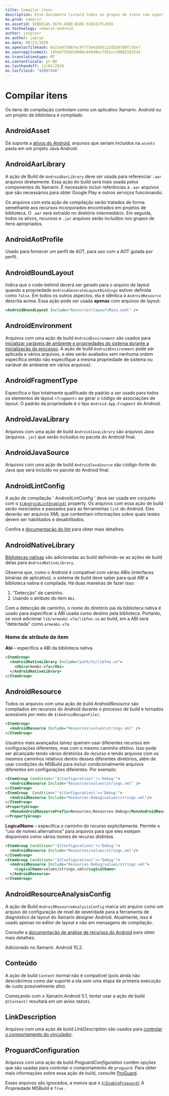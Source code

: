 ```yaml
---
title: Compilar itens
description: Este documento listará todos os grupos de itens com suporte no processo de compilação do Xamarin. Android.
ms.prod: xamarin
ms.assetid: 5EBEE1A5-3879-45DD-B1DE-5CD4327C2656
ms.technology: xamarin-android
author: jonpryor
ms.author: jopryo
ms.date: 09/23/2020
ms.openlocfilehash: 8a23e973687ac9f775042685122d558788fc7be7
ms.sourcegitcommit: 145bd7550d19088c84949ecf5b1cc39002183234
ms.translationtype: MT
ms.contentlocale: pt-BR
ms.lasthandoff: 11/02/2020
ms.locfileid: "92897436"
---
```

# <a name="build-items"></a>Compilar itens

Os itens de compilação controlam como um aplicativo Xamarin. Android ou um projeto de biblioteca é compilado.

## <a name="androidasset"></a>AndroidAsset

Dá suporte a [ativos do Android](https://developer.android.com/guide/topics/resources/providing-resources#OriginalFiles), arquivos que seriam incluídos na `assets` pasta em um projeto Java Android.

## <a name="androidaarlibrary"></a>AndroidAarLibrary

A ação de Build de `AndroidAarLibrary` deve ser usada para referenciar `.aar` arquivos diretamente. Essa ação do build será mais usada pelos componentes do Xamarin. É necessário incluir referências a `.aar` arquivos que são necessários para obter Google Play e outros serviços funcionando.

Os arquivos com esta ação de compilação serão tratados de forma semelhante aos recursos incorporados encontrados em projetos de biblioteca. O `.aar` será extraído no diretório intermediário. Em seguida, todos os ativos, recursos e `.jar` arquivos serão incluídos nos grupos de itens apropriados.

## <a name="androidaotprofile"></a>AndroidAotProfile

Usado para fornecer um perfil de AOT, para uso com a AOT guiada por perfil.

## <a name="androidboundlayout"></a>AndroidBoundLayout

Indica que o code-behind deverá ser gerado para o arquivo de layout quando a propriedade `AndroidGenerateLayoutBindings` estiver definida como `false`. Em todos os outros aspectos, ela é idêntica à `AndroidResource` descrita acima. Essa ação pode ser usada **apenas** com arquivos de layout:

```xml
<AndroidBoundLayout Include="Resources\layout\Main.axml" />
```

## <a name="androidenvironment"></a>AndroidEnvironment

Arquivos com uma ação de build `AndroidEnvironment` são usados para [inicializar variáveis de ambiente e propriedades do sistema durante a inicialização do processo](~/android/deploy-test/environment.md).
A ação de build `AndroidEnvironment` pode ser aplicada a vários arquivos, e eles serão avaliados sem nenhuma ordem específica (então não especifique a mesma propriedade de sistema ou variável de ambiente em vários arquivos).

## <a name="androidfragmenttype"></a>AndroidFragmentType

Especifica o tipo totalmente qualificado de padrão a ser usado para todos os elementos de layout `<fragment>` ao gerar o código de associações de layout. O padrão da propriedade é o tipo `Android.App.Fragment` do Android.

## <a name="androidjavalibrary"></a>AndroidJavaLibrary

Arquivos com uma ação de build `AndroidJavaLibrary` são arquivos Java (arquivos `.jar`) que serão incluídos no pacote do Android final.

## <a name="androidjavasource"></a>AndroidJavaSource

Arquivos com uma ação de build `AndroidJavaSource` são código-fonte do Java que será incluído no pacote do Android final.

## <a name="androidlintconfig"></a>AndroidLintConfig

A ação de compilação ' AndroidLintConfig ' deve ser usada em conjunto com o [`$(AndroidLintEnabled)`](~/android/deploy-test/building-apps/build-properties.md#androidlintenabled)
property. Os arquivos com essa ação de build serão mesclados e passados para as ferramentas `lint` do Android. Eles deverão ser arquivos XML que contenham informações sobre quais testes devem ser habilitados e desabilitados.

Confira a [documentação do lint](https://developer.android.com/studio/write/lint) para obter mais detalhes.

## <a name="androidnativelibrary"></a>AndroidNativeLibrary

[Bibliotecas nativas](~/android/platform/native-libraries.md) são adicionadas ao build definindo-se as ações de build delas para `AndroidNativeLibrary`.

Observe que, como o Android é compatível com várias ABIs (interfaces binárias de aplicativo), o sistema de build deve saber para qual ABI a biblioteca nativa é compilada. Há duas maneiras de fazer isso:

1. "Detecção" de caminho.
2. Usando o atributo do item `Abi`.

Com a detecção de caminho, o nome do diretório pai da biblioteca nativa é usado para especificar a ABI usada como destino pela biblioteca. Portanto, se você adicionar `lib/armeabi-v7a/libfoo.so` ao build, em a ABI será "detectada" como `armeabi-v7a`.

### <a name="item-attribute-name"></a>Nome de atributo de item

**Abi** &ndash; especifica a ABI da biblioteca nativa.

```xml
<ItemGroup>
  <AndroidNativeLibrary Include="path/to/libfoo.so">
    <Abi>armeabi-v7a</Abi>
  </AndroidNativeLibrary>
</ItemGroup>
```

## <a name="androidresource"></a>AndroidResource

Todos os arquivos com uma ação de build *AndroidResource* são compilados em recursos do Android durante o processo de build e tornados acessíveis por meio de `$(AndroidResgenFile)`.

```xml
<ItemGroup>
  <AndroidResource Include="Resources\values\strings.xml" />
</ItemGroup>
```

Usuários mais avançados talvez queiram usar diferentes recursos em configurações diferentes, mas com o mesmo caminho efetivo. Isso pode ser alcançado tendo vários diretórios do recurso e tendo arquivos com os mesmos caminhos relativos dentro desses diferentes diretórios, além de usar condições do MSBuild para incluir condicionalmente arquivos diferentes em configurações diferentes. Por exemplo:

```xml
<ItemGroup Condition="'$(Configuration)'!='Debug'">
  <AndroidResource Include="Resources\values\strings.xml" />
</ItemGroup>
<ItemGroup  Condition="'$(Configuration)'=='Debug'">
  <AndroidResource Include="Resources-Debug\values\strings.xml"/>
</ItemGroup>
<PropertyGroup>
  <MonoAndroidResourcePrefix>Resources;Resources-Debug</MonoAndroidResourcePrefix>
</PropertyGroup>
```

**LogicalName** &ndash; especifica o caminho do recurso explicitamente. Permite o &ldquo;uso de nomes alternativos&rdquo; para arquivos para que eles estejam disponíveis como vários nomes de recurso distintos.

```xml
<ItemGroup Condition="'$(Configuration)'!='Debug'">
  <AndroidResource Include="Resources/values/strings.xml"/>
</ItemGroup>
<ItemGroup Condition="'$(Configuration)'=='Debug'">
  <AndroidResource Include="Resources-Debug/values/strings.xml">
    <LogicalName>values/strings.xml</LogicalName>
  </AndroidResource>
</ItemGroup>
```

## <a name="androidresourceanalysisconfig"></a>AndroidResourceAnalysisConfig

A ação de Build `AndroidResourceAnalysisConfig` marca um arquivo como um arquivo de configuração de nível de severidade para a ferramenta de diagnóstico de layout do Xamarin designer Android. Atualmente, isso é usado apenas no editor de layout e não em mensagens de compilação.

Consulte a [documentação de análise de recursos do Android](../../user-interface/android-designer/diagnostics.md) para obter mais detalhes.

Adicionado no Xamarin. Android 10,2.

## <a name="content"></a>Conteúdo

A ação de build `Content` normal não é compatível (pois ainda não descobrimos como dar suporte a ela sem uma etapa de primeira execução de custo possivelmente alto).

Começando com o Xamarin.Android 5.1, tentar usar a ação de build `@(Content)` resultará em um aviso `XA0101`.

## <a name="linkdescription"></a>LinkDescription

Arquivos com uma ação de build *LinkDescription* são usados para [controlar o comportamento do vinculador](~/cross-platform/deploy-test/linker.md).

## <a name="proguardconfiguration"></a>ProguardConfiguration

Arquivos com uma ação de build *ProguardConfiguration* contêm opções que são usadas para controlar o comportamento de `proguard`. Para obter mais informações sobre essa ação de build, consulte [ProGuard](~/android/deploy-test/release-prep/proguard.md).

Esses arquivos são ignorados, a menos que o [`$(EnableProguard)`](~/android/deploy-test/building-apps/build-properties.md#enableproguard)
A Propriedade MSBuild é `True` .
